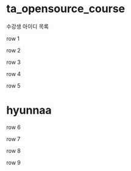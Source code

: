 # ta_opensource_course

수강생 아이디 목록

row 1

row 2

row 3

row 4

row 5

# hyunnaa

row 6

row 7

row 8

row 9
